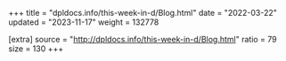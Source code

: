+++
title = "dpldocs.info/this-week-in-d/Blog.html"
date = "2022-03-22"
updated = "2023-11-17"
weight = 132778

[extra]
source = "http://dpldocs.info/this-week-in-d/Blog.html"
ratio = 79
size = 130
+++

